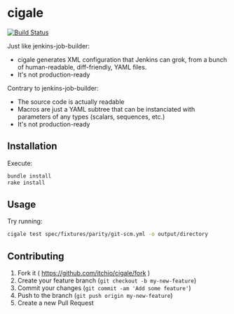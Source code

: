 # cigale

[![Build Status](https://travis-ci.org/itchio/cigale.svg)](https://travis-ci.org/itchio/cigale)

Just like jenkins-job-builder:

  * cigale generates XML configuration that Jenkins can grok, from a bunch of
    human-readable, diff-friendly, YAML files.
  * It's not production-ready

Contrary to jenkins-job-builder:

  * The source code is actually readable
  * Macros are just a YAML subtree that can be instanciated with
  parameters of any types (scalars, sequences, etc.)
  * It's not production-ready

## Installation

Execute:

```bash
bundle install
rake install
```

## Usage

Try running:

```bash
cigale test spec/fixtures/parity/git-scm.yml -o output/directory
```

## Contributing

1. Fork it ( https://github.com/itchio/cigale/fork )
2. Create your feature branch (`git checkout -b my-new-feature`)
3. Commit your changes (`git commit -am 'Add some feature'`)
4. Push to the branch (`git push origin my-new-feature`)
5. Create a new Pull Request
